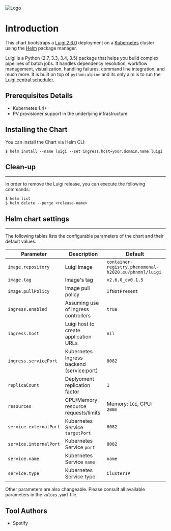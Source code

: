 ![Logo](luigi.png)

# Introduction
This chart bootstraps a [Luigi 2.6.0](https://github.com/spotify/luigi) deployment on a [Kubernetes](http://kubernetes.io) cluster using the [Helm](https://helm.sh) package manager.

Luigi is a Python (2.7, 3.3, 3.4, 3.5) package that helps you build complex pipelines of batch jobs. It handles dependency resolution, workflow management, visualization, handling failures, command line integration, and much more. It is built on top of `python:alpine` and its only aim is to run the [Luigi central scheduler](http://luigi.readthedocs.io/en/stable/central_scheduler.html).

## Prerequisites Details
- Kubernetes 1.4+
- PV provisioner support in the underlying infrastructure

## Installing the Chart
You can install the Chart via Helm CLI:

```console
$ helm install --name luigi --set ingress.host=your.domain.name luigi
```

## Clean-up
-----------

In order to remove the Luigi release, you can execute the following commands:

```console
$ helm list
$ helm delete --purge <release-name>
```

## Helm chart settings
----------------------

The following tables lists the configurable parameters of the chart and their default values.

| Parameter                | Description                               | Default                                                |
|--------------------------|-------------------------------------------|--------------------------------------------------------|
| `image.repository`       | Luigi image                               | `container-registry.phenomenal-h2020.eu/phnmnl/luigi`  |
| `image.tag`              | Image's tag                               | `v2.6.0_cv0.1.5`                                       |
| `image.pullPolicy`       | Image pull policy                         | `IfNotPresent`                                         |
| `ingress.enabled`        | Assuming use of ingress controllers       | `true`                                                 |                                                 
| `ingress.host`           | Luigi host to create application URLs     | `nil`                                                  |
| `ingress.servicePort`    | Kubernetes Ingress backend (service:port) | `8082`                                                 |
| `replicaCount`           | Deplyoment replication factor             | `1`                                                    |
| `resources`              | CPU/Memory resource requests/limits       | Memory: `1Gi`, CPU: `200m`                             |
| `service.externalPort`   | Kubernetes Service `targetPort`           | `8082`                                                 |
| `service.internalPort`   | Kubernetes Service `port`                 | `8082`                                                 |
| `service.name`           | Kubernetes Service `name`                 | `name`                                                 |
| `service.type`           | Kubernetes Service type                   | `ClusterIP`                                            |

Other parameters are also changeable. Please consult all available parameters in the `values.yaml` file.


## Tool Authors

- Spotify
